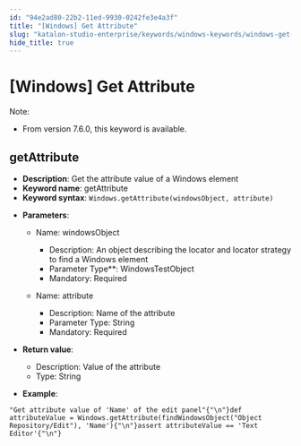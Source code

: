 ```yaml
---
id: "94e2ad80-22b2-11ed-9930-0242fe3e4a3f"
title: "[Windows] Get Attribute"
slug: "katalon-studio-enterprise/keywords/windows-keywords/windows-get-attribute"
hide_title: true
---
```


# <a id="id_0" class="anchor_top_offset"/><a id="ariaid-title1" class="anchor_top_offset"/>[Windows] Get Attribute

              
<div xmlns="http://www.w3.org/1999/xhtml" className="note note note_note" id="id_0__id"><span className="note__title">Note:</span> 
  <ul className="ul"><li className="li"><p className="p">From version 7.6.0, this keyword is available.</p></li></ul>
</div>
      

## <a id="id_0__id_1" class="anchor_top_offset"/>getAttribute

              
<ul xmlns="http://www.w3.org/1999/xhtml" className="ul"><li className="li">     <strong className="ph b">Description</strong>: Get the attribute value of a     Windows element</li><li className="li">     <strong className="ph b">Keyword name</strong>: getAttribute</li><li className="li">     <strong className="ph b">Keyword syntax</strong>:     <code className="ph codeph">Windows.getAttribute(windowsObject, attribute)</code>   </li><li className="li">     <p className="p">       <strong className="ph b">Parameters</strong>:</p>     <ul className="ul"><li className="li">         <p className="p">Name: windowsObject</p>         <ul className="ul"><li className="li">Description: An object describing the locator and locator             strategy to find a Windows element</li><li className="li">Parameter Type**: WindowsTestObject</li><li className="li">Mandatory: Required</li></ul>       </li><li className="li">         <p className="p">Name: attribute</p>         <ul className="ul"><li className="li">Description: Name of the attribute</li><li className="li">Parameter Type: String</li><li className="li">Mandatory: Required</li></ul>       </li></ul>   </li><li className="li">     <p className="p">       <strong className="ph b">Return value</strong>:</p>     <ul className="ul"><li className="li">Description: Value of the attribute</li><li className="li">Type: String</li></ul>   </li><li className="li">     <p className="p">       <strong className="ph b">Example</strong>:</p>   </li></ul> 
              
<pre xmlns="http://www.w3.org/1999/xhtml" className="pre codeblock"><code>"Get attribute value of 'Name' of the edit panel"{"\n"}def attributeValue = Windows.getAttribute(findWindowsObject("Object Repository/Edit"), 'Name'){"\n"}assert attributeValue == 'Text Editor'{"\n"}</code></pre> 
            
